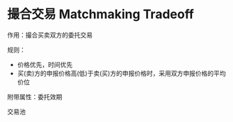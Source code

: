 # 撮合交易 Matchmaking Tradeoff

作用：撮合买卖双方的委托交易

规则：
- 价格优先，时间优先
- 买(卖)方的申报价格高(低)于卖(买)方的申报价格时，采用双方申报价格的平均价位

附带属性：委托效期

交易池
